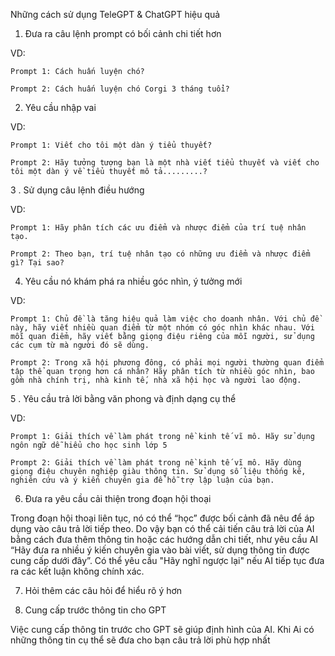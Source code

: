Những cách sử dụng TeleGPT & ChatGPT hiệu quả


1. Đưa ra câu lệnh prompt có bối cảnh chi tiết hơn

VD: 

    Prompt 1: Cách huấn luyện chó?

    Prompt 2: Cách huấn luyện chó Corgi 3 tháng tuổi?

2. Yêu cầu nhập vai

VD: 

    Prompt 1: Viết cho tôi một dàn ý tiểu thuyết?

    Prompt 2: Hãy tưởng tượng bạn là một nhà viết tiểu thuyết và viết cho tôi một dàn ý về tiểu thuyết mô tả.........?

3 . Sử dụng câu lệnh điều hướng

VD: 

    Prompt 1: Hãy phân tích các ưu điểm và nhược điểm của trí tuệ nhân tạo.

    Prompt 2: Theo bạn, trí tuệ nhân tạo có những ưu điểm và nhược điểm gì? Tại sao?
    
4. Yêu cầu nó khám phá ra nhiều góc nhìn, ý tưởng mới

VD: 

    Prompt 1: Chủ đề là tăng hiệu quả làm việc cho doanh nhân. Với chủ đề này, hãy viết nhiều quan điểm từ một nhóm có góc nhìn khác nhau. Với mỗi quan điểm, hãy viết bằng giọng điệu riêng của mỗi người, sử dụng các cụm từ mà người đó sẽ dùng.

    Prompt 2: Trong xã hội phương đông, có phải mọi người thường quan điểm tập thể quan trọng hơn cá nhân? Hãy phân tích từ nhiều góc nhìn, bao gồm nhà chính trị, nhà kinh tế, nhà xã hội học và người lao động.

5 . Yêu cầu trả lời bằng văn phong và định dạng cụ thể

VD: 
    
    Prompt 1: Giải thích về làm phát trong nề kinh tế vĩ mô. Hãy sử dụng ngôn ngữ dễ hiểu cho học sinh lớp 5

    Prompt 2: Giải thích về làm phát trong nề kinh tế vĩ mô. Hãy dùng giọng điệu chuyên nghiệp giàu thông tin. Sử dụng số liệu thống kê, nghiên cứu và ý kiến chuyên gia để hỗ trợ lập luận của bạn.

6.  Đưa ra yêu cầu cải thiện trong đoạn hội thoại

   Trong đoạn hội thoại liên tục, nó có thể “học” được bối cảnh đã nêu để áp dụng vào câu trả lời tiếp theo. Do vậy bạn có thể cải tiến câu trả lời của AI bằng cách đưa thêm thông tin hoặc các hướng dẫn chi tiết, như yêu cầu AI “Hãy đưa ra nhiều ý kiến chuyên gia vào bài viết, sử dụng thông tin được cung cấp dưới đây”. Có thể yêu cầu "Hãy nghĩ ngược lại" nếu AI tiếp tục đưa ra các kết luận không chính xác.

7.  Hỏi thêm các câu hỏi để hiểu rõ ý hơn

8.  Cung cấp trước thông tin cho GPT

 Việc cung cấp thông tin trước cho GPT sẽ giúp định hình của AI. Khi Ai có những thông tin cụ thể sẽ đưa cho bạn câu trả lời phù hợp nhất

 


